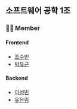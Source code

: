 ## 소프트웨어 공학 1조

### 🙋‍♀️ Member<br>
#### Frontend
- [조수빈](https://github.com/orgs/Software-Engineering-1st/people/sooloin)
- [박유근](https://github.com/ParkYuGeun)

#### Backend
- [이성민](https://github.com/Etwashoeren)
- [유은림](https://github.com/eunrimyu)
